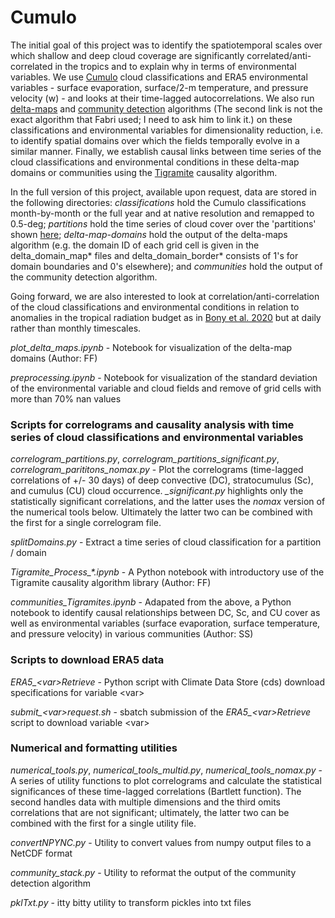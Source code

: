 # Cumulo

The initial goal of this project was to identify the spatiotemporal scales over which shallow and deep cloud coverage are significantly correlated/anti-correlated in the tropics and to explain why in terms of environmental variables. We use [Cumulo](https://arxiv.org/pdf/1911.04227.pdf) cloud classifications and ERA5 environmental variables - surface evaporation, surface/2-m temperature, and pressure velocity (w) - and looks at their time-lagged autocorrelations. We also run [delta-maps](https://arxiv.org/pdf/1602.07249.pdf) and [community detection](https://www.nature.com/articles/srep30750) algorithms (The second link is not the exact algorithm that Fabri used; I need to ask him to link it.) on these classifications and environmental variables for dimensionality reduction, i.e. to identify spatial domains over which the fields temporally evolve in a similar manner. Finally, we establish causal links between time series of the cloud classifications and environmental conditions in these delta-map domains or communities using the [Tigramite](https://github.com/jakobrunge/tigramite) causality algorithm. 

In the full version of this project, available upon request, data are stored in the following directories: *classifications* hold the Cumulo classifications month-by-month or the full year and at native resolution and remapped to 0.5-deg; *partitions* hold the time series of cloud cover over the 'partitions' shown [here](partitions_map.png); *delta-map-domains* hold the output of the delta-maps algorithm (e.g. the domain ID of each grid cell is given in the delta_domain_map* files and delta_domain_border* consists of 1's for domain boundaries and 0's elsewhere); and *communities* hold the output of the community detection algorithm.

Going forward, we are also interested to look at correlation/anti-correlation of the cloud classifications and environmental conditions in relation to anomalies in the tropical radiation budget as in [Bony et al. 2020](https://agupubs.onlinelibrary.wiley.com/doi/full/10.1029/2019AV000155) but at daily rather than monthly timescales.

*plot_delta_maps.ipynb* - Notebook for visualization of the delta-map domains (Author: FF)

*preprocessing.ipynb* - Notebook for visualization of the standard deviation of the environmental variable and cloud fields and remove of grid cells with more than 70% nan values

### Scripts for correlograms and causality analysis with time series of cloud classifications and environmental variables

*correlogram_partitions.py*, *correlogram_partitions_significant.py*, *correlogram_parititons_nomax.py* - Plot the correlograms (time-lagged correlations of +/- 30 days) of deep convective (DC), stratocumulus (Sc), and cumulus (CU) cloud occurrence. *_significant.py* highlights only the statistically significant correlations, and the latter uses the *nomax* version of the numerical tools below. Ultimately the latter two can be combined with the first for a single correlogram file.

*splitDomains.py* - Extract a time series of cloud classification for a partition / domain

*Tigramite_Process_\*.ipynb* - A Python notebook with introductory use of the Tigramite causality algorithm library (Author: FF)

*communities_Tigramites.ipynb* - Adapated from the above, a Python notebook to identify causal relationships between DC, Sc, and CU cover as well as environmental variables (surface evaporation, surface temperature, and pressure velocity) in various communities (Author: SS)

### Scripts to download ERA5 data

*ERA5_\<var\>Retrieve* - Python script with Climate Data Store (cds) download specifications for variable \<var\>

*submit_\<var\>request.sh* - sbatch submission of the *ERA5_\<var\>Retrieve* script to download variable \<var\>

### Numerical and formatting utilities

*numerical_tools.py*, *numerical_tools_multid.py*, *numerical_tools_nomax.py* - A series of utility functions to plot correlograms and calculate the statistical significances of these time-lagged correlations (Bartlett function). The second handles data with multiple dimensions and the third omits correlations that are not significant; ultimately, the latter two can be combined with the first for a single utility file.

*convertNPYNC.py* - Utility to convert values from numpy output files to a NetCDF format

*community_stack.py* - Utility to reformat the output of the community detection algorithm

*pklTxt.py* - itty bitty utility to transform pickles into txt files
